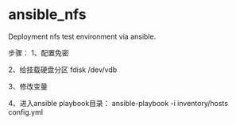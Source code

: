 # ansible_nfs
Deployment nfs test environment via ansible.


步骤：
1、配置免密

2、给挂载硬盘分区  fdisk /dev/vdb

3、修改变量

4、进入ansible playbook目录：  ansible-playbook  -i inventory/hosts  config.yml